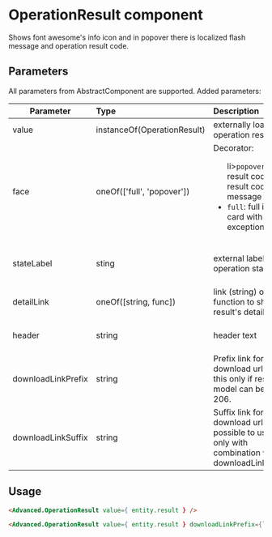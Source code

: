 # OperationResult component

Shows font awesome's info icon and in popover there is localized flash message and operation result code.

## Parameters

All parameters from AbstractComponent are supported. Added parameters:

| Parameter | Type | Description | Default  |
| --- | :--- | :--- | :--- |
| value | instanceOf(OperationResult) | externally loaded operation result | null |
| face | oneOf(['full', 'popover'])  |  Decorator: <ul>li>`popover`: result code with result code message</li><li>`full`: full info card with exception</li></ul>  |  full |
| stateLabel | sting | external label for operation state | label by result's OperationState enumeration  |
| detailLink | oneOf([string, func]) | link (string) or function to show result's detail |  |
| header | string| header text | 'result.header' component locale | |
| downloadLinkPrefix   | string  | Prefix link for download url. Use this only if result model can be status 206.   | null  |   |
| downloadLinkSuffix   | string  | Suffix link for download url. It is possible to use this only with combination with downloadLinkPrefix.  |  null |   |

## Usage

```html
<Advanced.OperationResult value={ entity.result } />
```

```html
<Advanced.OperationResult value={ entity.result } downloadLinkPrefix={`long-running-tasks/${entity.id}/download`}  />
```
